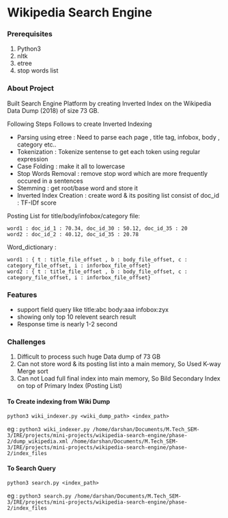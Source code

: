 # Wikipedia Search Engine

### Prerequisites
1. Python3
2. nltk
3. etree
4. stop words list


  
### About Project
Built Search Engine Platform by creating Inverted Index on the Wikipedia Data Dump (2018) of size 73 GB.

Following Steps Follows to create Inverted Indexing
* Parsing using etree : Need to parse each page , title tag, infobox, body , category etc..
* Tokenization  : Tokenize sentense to get each token using regular expression
* Case Folding : make it all to lowercase
* Stop Words Removal : remove stop word which are more frequently occured in a sentences
* Stemming : get root/base word and store it
* Inverted Index Creation : create word & its positing list consist of doc_id : TF-IDf score


Posting List for title/body/infobox/category file: 

```
word1 : doc_id_1 : 70.34, doc_id_30 : 50.12, doc_id_35 : 20
word2 : doc_id_2 : 40.12, doc_id_35 : 20.78
```

Word_dictionary :
```
word1 : { t : title_file_offset , b : body_file_offset, c : category_file_offset, i : inforbox_file_offset}
word2 : { t : title_file_offset , b : body_file_offset, c : category_file_offset, i : inforbox_file_offset}

```
### Features

* support field query like title:abc body:aaa infobox:zyx
* showing only top 10 relevent search result 
* Response time is nearly 1-2 second

### Challenges 

1. Difficult to process such huge Data dump of 73 GB
2. Can not store word & its posting list into a main memory, So Used K-way Merge sort
3. Can not Load full final index into main memory, So Bild Secondary Index on top of Primary Index (Posting List)

#### To Create indexing from Wiki Dump 
```
python3 wiki_indexer.py <wiki_dump_path> <index_path>
```
eg : ```python3 wiki_indexer.py /home/darshan/Documents/M.Tech_SEM-3/IRE/projects/mini-projects/wikipedia-search-engine/phase-2/dump_wikipedia.xml /home/darshan/Documents/M.Tech_SEM-3/IRE/projects/mini-projects/wikipedia-search-engine/phase-2/index_files```


#### To Search Query 
```
python3 search.py <index_path>
```
eg : ```python3 search.py /home/darshan/Documents/M.Tech_SEM-3/IRE/projects/mini-projects/wikipedia-search-engine/phase-2/index_files```


 
  
   